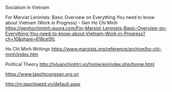Socialism in Vietnam

For Marxist Leninists: Basic Overview on Everything You need to know about Vietnam (Work in Progress) - Gen Ho Chi Minh 
https://genhochiminh.quora.com/For-Marxist-Leninists-Basic-Overview-on-Everything-You-need-to-know-about-Vietnam-Work-in-Progress?ch=10&share=618ce5fc

Ho Chi Minh Writings 
https://www.marxists.org/reference/archive/ho-chi-minh/index.htm

Political Theory
http://lyluanchinhtri.vn/home/en/index.php/home.html

https://www.tapchicongsan.org.vn

http://m.tapchiqptd.vn/default.aspx
